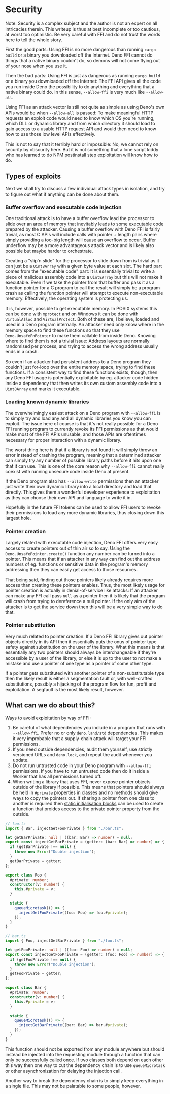 # Security

Note: Security is a complex subject and the author is not an expert on all
intricacies therein. This writeup is thus at best incomplete or too cautious, at
worst too optimistic. Be very careful with FFI and do not trust the words here
to tell the whole story.

First the good parts: Using FFI is no more dangerous than running `cargo build`
or a binary you downloaded off the Internet. Deno FFI cannot do things that a
native binary couldn't do, so demons will not come flying out of your nose when
you use it.

Then the bad parts: Using FFI is just as dangerous as running `cargo build` or a
binary you downloaded off the Internet: The FFI API gives all the code you run
inside Deno the possibility to do anything and everything that a native binary
could do. In this sense, `--allow-ffi` is very much like `--allow-all`.

Using FFI as an attack vector is still not quite as simple as using Deno's own
APIs would be when `--allow-all` is passed: To make meaningful HTTP requests an
exploit code would need to know which OS you're running, which DLL or dynamic
library and from which directory it should load to gain access to a usable HTTP
request API and would then need to know how to use those low level APIs
effectively.

This is not to say that it terribly hard or impossible: No, we cannot rely on
security by obscurity here. But it is not something that a lone script kiddy who
has learned to do NPM postinstall step exploitation will know how to do.

## Types of exploits

Next we shall try to discuss a few individual attack types in isolation, and try
to figure out what if anything can be done about them.

### Buffer overflow and executable code injection

One traditional attack is to have a buffer overflow lead the processor to slide
over an area of memory that inevitably leads to some executable code prepared by
the attacker. Causing a buffer overflow with Deno FFI is fairly trivial, as most
C APIs will include calls with pointer + length pairs where simply providing a
too-big length will cause an overflow to occur. Buffer underflow may be a more
advantageous attack vector and is likely also possible but maybe harder to
orchestrate.

Creating a "slip'n slide" for the processor to slide down from is trivial as it
can just be a `Uint8Array` with a given byte value at each slot. The hard part
comes from the "executable code" part: It is essentially trivial to write a
piece of malicious assembly code into a `Uint8Array` but this will not make it
executable. Even if we take the pointer from that buffer and pass it as a
function pointer for a C program to call the result will simply be a program
crash as calling the function pointer will attempt to execute non-executable
memory. Effectively, the operating system is protecting us.

It is, however, possible to get executable memory. In POSIX systems this can be
done with `mprotect` and on Windows it can be done with `VirtualAlloc` and
`VirtualProtect`. Both of these are, I believe, loaded and used in a Deno
program internally. An attacker need only know where in the memory space to find
these functions so that they use `Deno.UnsafeFnPointer` to make them callable
from inside Deno. Knowing where to find them is not a trivial issue: Address
layouts are normally randomised per process, and trying to access the wrong
address usually ends in a crash.

So even if an attacker had persistent address to a Deno program they couldn't
just for-loop over the entire memory space, trying to find these functions. If a
consistent way to find these functions exists, though, then any Deno FFI usage
is potentially exploitable by eg. attacker code hidden inside a dependency that
then writes its own custom assembly code into a `Uint8Array` and marks it
executable.

### Loading known dynamic libraries

The overwhelmingly easiest attack on a Deno program with `--allow-ffi` is to
simply try and load any and all dynamic libraries you know you can exploit. The
issue here of course is that it's not really possible for a Deno FFI running
program to currently revoke its FFI permissions as that would make most of the
FFI APIs unusable, and those APIs are oftentimes necessary for proper
interaction with a dynamic library.

The worst thing here is that if a library is not found it will simply throw an
error instead of crashing the program, meaning that a determined attacker can
simply try any number of possible library paths before it hits upon one that it
can use. This is one of the core reason why `--allow-ffi` cannot really coexist
with running unsecure code inside Deno at present.

If the Deno program also has `--allow-write` permissions then an attacker just
write their own dynamic library into a local directory and load that directly.
This gives them a wonderful developer experience to exploitation as they can
choose their own API and language to write it in.

Hopefully in the future FFI tokens can be used to allow FFI users to revoke
their permissions to load any more dynamic libraries, thus closing down this
largest hole.

### Pointer creation

Largely related with executable code injection, Deno FFI offers very easy access
to create pointers out of thin air so to say. Using the
`Deno.UnsafePointer.create()` function any number can be turned into a pointer.
This means that if an attacker in any way can find out the address numbers of
eg. functions or sensitive data in the program's memory addressing then they can
easily get access to those resources.

That being said, finding out those pointers likely already requires more access
than creating these pointers enables. Thus, the most likely usage for pointer
creation is actually in denial-of-service like attacks: If an attacker can make
any FFI call pass `null` as a pointer then it is likely that the program will
crash from trying to dereference a null pointer. If the only aim of the attacker
is to get the service down then this will be a very simple way to do that.

### Pointer substitution

Very much related to pointer creation: If a Deno FFI library gives out pointer
objects directly in its API then it essentially puts the onus of pointer type
safety against substitution on the user of the library. What this means is that
essentially any two pointers should always be interchangeable if they're
accessible by a user of the library, or else it is up to the user to not make a
mistake and use a pointer of one type as a pointer of some other type.

If a pointer gets substituted with another pointer of a non-substitutable type
then the likely result is either a segmentation fault or, with well-crafted
substitutions, possibly a hijacking of the program flow for fun, profit and
exploitation. A segfault is the most likely result, however.

## What can we do about this?

Ways to avoid exploitation by way of FFI:

1. Be careful of what dependencies you include in a program that runs with
   `--allow-ffi`. Prefer no or only `deno.land/std` dependencies. This makes it
   very improbable that a supply-chain attack will target your FFI permissions.
2. If you need outside dependencies, audit them yourself, use strictly versioned
   URLs and `deno.lock`, and repeat the audit whenever you update.
3. Do not run untrusted code in your Deno program with `--allow-ffi`
   permissions. If you have to run untrusted code then do it inside a Worker
   that has all permissions turned off.
4. When writing a library that uses FFI, never expose pointer objects outside of
   the library if possible. This means that pointers should always be held in
   `#private` properties in classes and no methods should give ways to copy the
   pointers out. If sharing a pointer from one class to another is required then
   [static initialisation blocks](https://developer.mozilla.org/en-US/docs/Web/JavaScript/Reference/Classes/Static_initialization_blocks#access_to_private_properties)
   can be used to create a function that proides access to the private pointer
   property from the outside.

```ts
// foo.ts
import { Bar, injectGetFooPrivate } from "./bar.ts";

let getBarPrivate: null | ((bar: Bar) => number) = null;
export const injectGetBarPrivate = (getter: (bar: Bar) => number) => {
  if (getBarPrivate !== null) {
    throw new Error("Double injection");
  }
  getBarPrivate = getter;
};

export class Foo {
  #private: number;
  constructor(v: number) {
    this.#private = v;
  }

  static {
    queueMicrotask(() => {
      injectGetFooPrivate((foo: Foo) => foo.#private);
    });
  }
}

// bar.ts
import { Foo, injectGetBarPrivate } from "./foo.ts";

let getFooPrivate: null | ((foo: Foo) => number) = null;
export const injectGetFooPrivate = (getter: (foo: Foo) => number) => {
  if (getFooPrivate !== null) {
    throw new Error("Double injection");
  }
  getFooPrivate = getter;
};

export class Bar {
  #private: number;
  constructor(v: number) {
    this.#private = v;
  }

  static {
    queueMicrotask(() => {
      injectGetBarPrivate((bar: Bar) => bar.#private);
    });
  }
}
```

This function should not be exported from any module anywhere but should instead
be injected into the requesting module through a function that can only be
successfully called once. If two classes both depend on each other this way then
one way to cut the dependency chain is to use `queueMicrotask` or other
asynchronization for delaying the injection call.

Another way to break the dependency chain is to simply keep everything in a
single file. This may not be palatable to some people, however.
